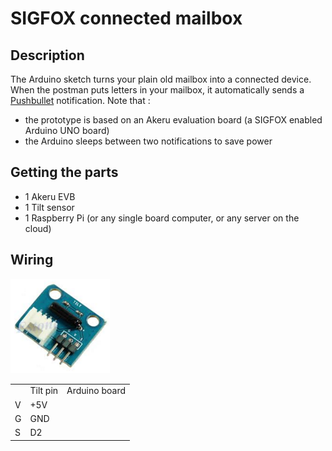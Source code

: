 # SIGFOX connected mailbox

## Description
The Arduino sketch turns your plain old mailbox into a connected device.
When the postman puts letters in your mailbox, it automatically sends a [Pushbullet](https://www.pushbullet.com/) notification.
Note that :
- the prototype is based on an Akeru evaluation board (a SIGFOX enabled Arduino UNO board)
- the Arduino sleeps between two notifications to save power

## Getting the parts
- 1 Akeru EVB
- 1 Tilt sensor
- 1 Raspberry Pi (or any single board computer, or any server on the cloud)

## Wiring
![Overview](https://github.com/ksahnine/mailbox-sigfox/raw/master/img/tilt.png "Tilt module")
<table>
  <th>
    <td>Tilt pin</td><td>Arduino board</td>
  </th>
  <tr>
    <td>V</td><td>+5V</td>
  </tr>
  <tr>
    <td>G</td><td>GND</td>
  </tr>
  <tr>
    <td>S</td><td>D2</td>
  </tr>
</table>

